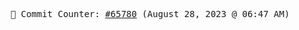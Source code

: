 <p align="center">
    <samp>
        📮 Commit Counter: <a href="https://github.com/Javascript-void0/Javascript-void0/commits/main">#65780</a> (August 28, 2023 @ 06:47 AM)
    </samp>
</p>